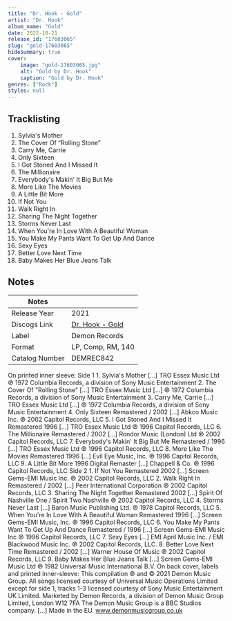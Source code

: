 ```yaml
---
title: "Dr. Hook - Gold"
artist: "Dr. Hook"
album_name: "Gold"
date: 2022-10-21
release_id: "17603065"
slug: "gold-17603065"
hideSummary: true
cover:
    image: "gold-17603065.jpg"
    alt: "Gold by Dr. Hook"
    caption: "Gold by Dr. Hook"
genres: ["Rock"]
styles: null
---
```

## Tracklisting
1. Sylvia's Mother
2. The Cover Of “Rolling Stone”
3. Carry Me, Carrie
4. Only Sixteen
5. I Got Stoned And I Missed It
6. The Millionaire
7. Everybody's Makin' It Big But Me
8. More Like The Movies
9. A Little Bit More
10. If Not You
11. Walk Right In
12. Sharing The Night Together
13. Storms Never Last
14. When You're In Love With A Beautiful Woman
15. You Make My Pants Want To Get Up And Dance
16. Sexy Eyes
17. Better Love Next Time
18. Baby Makes Her Blue Jeans Talk


## Notes
| Notes          |             |
| ---------------| ----------- |
| Release Year   | 2021 |
| Discogs Link   | [Dr. Hook - Gold](https://www.discogs.com/release/17603065-Dr-Hook-Gold) |
| Label          | Demon Records |
| Format         | LP, Comp, RM, 140 |
| Catalog Number | DEMREC842 |

On printed inner sleeve:  Side 1  1. Sylvia's Mother [...] TRO Essex Music Ltd ℗ 1972 Columbia Records, a division of Sony Music Entertainment 2. The Cover Of "Rolling Stone" [...] TRO Essex Music Ltd [...] ℗ 1972 Columbia Records, a division of Sony Music Entertainment 3. Carry Me, Carrie [...] TRO Essex Music Ltd [...] ℗ 1972 Columbia Records, a division of Sony Music Entertainment 4. Only Sixteen Remastered / 2002 [...] Abkco Music Inc. ℗ 2002 Capitol Records, LLC 5. I Got Stoned And I Missed It Remastered 1996 [...] TRO Essex Music Ltd ℗ 1996 Capitol Records, LLC 6. The Millionaire Remastered / 2002 [...] Rondor Music (London) Ltd ℗ 2002 Capitol Records, LLC 7. Everybody's Makin' It Big But Me Remastered / 1996 [...] TRO Essex Music Ltd ℗ 1996 Capitol Records, LLC 8. More Like The Movies Remastered 1996 [...] Evil Eye Music, Inc. ℗ 1996 Capitol Records, LLC 9. A Little Bit More 1996 Digital Remaster [...] Chappell & Co. ℗ 1996 Capitol Records, LLC  Side 2  1. If Not You Remastered 2002 [...] Screen Gems-EMI Music Inc. ℗ 2002 Capitol Records, LLC 2. Walk Right In Remastered / 2002 [...] Peer International Corporation ℗ 2002 Capitol Records, LLC 3. Sharing The Night Together Remastered 2002 [...] Spirit Of Nashville One / Spirit Two Nashville ℗ 2002 Capitol Records, LLC 4. Storms Never Last [...] Baron Music Publishing Ltd. ℗ 1978 Capitol Records, LLC 5. When You're In Love With A Beautiful Woman Remastered 1996 [...] Screen Gems-EMI Music, Inc. ℗ 1996 Capitol Records, LLC 6. You Make My Pants Want To Get Up And Dance Remastered / 1996 [...] Screen Gems-EMI Music Inc ℗ 1996 Capitol Records, LLC 7. Sexy Eyes [...] EMI April Music Inc. / EMI Blackwood Music Inc. ℗ 2002 Capitol Records, LLC.  8. Better Love Next Time Remastered / 2002 [...] Warner House Of Music ℗ 2002 Capitol Records, LLC 9. Baby Makes Her Blue Jeans Talk [...] Screen Gems-EMI Music Ltd ℗ 1982 Universal Music International B.V.  On back cover, labels and printed inner-sleeve:  This compilation ℗ and © 2021 Demon Music Group. All songs licensed courtesy of Universal Music Operations Limited except for side 1, tracks 1-3 licensed courtesy of Sony Music Entertainment UK Limited. Marketed by Demon Records, a division of Demon Music Group Limited, London W12 7FA The Demon Music Group is a BBC Studios company. [...] Made in the EU. www.demonmusicgroup.co.uk
